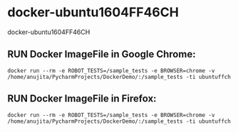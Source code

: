 # docker-ubuntu1604FF46CH
docker-ubuntu1604FF46CH

## RUN Docker ImageFile in Google Chrome:

```
docker run --rm -e ROBOT_TESTS=/sample_tests -e BROWSER=chrome -v /home/anujita/PycharmProjects/DockerDemo/:/sample_tests -ti ubuntuffch
```

## RUN Docker ImageFile in Firefox:

```
docker run --rm -e ROBOT_TESTS=/sample_tests -e BROWSER=chrome -v /home/anujita/PycharmProjects/DockerDemo/:/sample_tests -ti ubuntuffch
```
